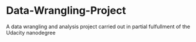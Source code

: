# Data-Wrangling-Project
A data wrangling and analysis project carried out in partial fulfullment of the Udacity nanodegree
